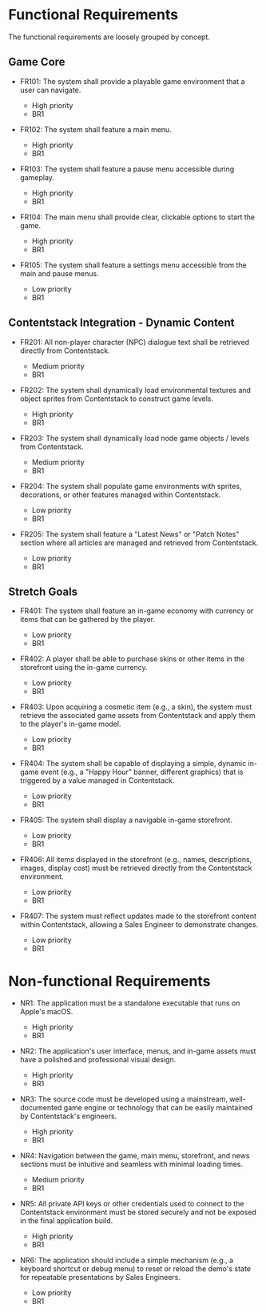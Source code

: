 # Functional Requirements

The functional requirements are loosely grouped by concept.

## Game Core

- FR101: The system shall provide a playable game environment that a user can navigate.
  - High priority
  - BR1

- FR102: The system shall feature a main menu.
  - High priority
  - BR1

- FR103: The system shall feature a pause menu accessible during gameplay.
  - High priority
  - BR1
  
- FR104: The main menu shall provide clear, clickable options to start the game.
  - High priority
  - BR1

- FR105: The system shall feature a settings menu accessible from the main and pause menus.
  - Low priority
  - BR1

## Contentstack Integration - Dynamic Content

- FR201: All non-player character (NPC) dialogue text shall be retrieved directly from Contentstack.
  - Medium priority
  - BR1

- FR202: The system shall dynamically load environmental textures and object sprites from Contentstack to construct game levels.
  - High priority
  - BR1

- FR203: The system shall dynamically load node game objects / levels from Contentstack.
  - Medium priority
  - BR1

- FR204: The system shall populate game environments with sprites, decorations, or other features managed within Contentstack.
  - Low priority
  - BR1

- FR205: The system shall feature a "Latest News" or "Patch Notes" section where all articles are managed and retrieved from Contentstack.
  - Low priority
  - BR1

## Stretch Goals

- FR401: The system shall feature an in-game economy with currency or items that can be gathered by the player.
  - Low priority
  - BR1

- FR402: A player shall be able to purchase skins or other items in the storefront using the in-game currency.
  - Low priority
  - BR1

- FR403: Upon acquiring a cosmetic item (e.g., a skin), the system must retrieve the associated game assets from Contentstack and apply them to the player's in-game model.
  - Low priority
  - BR1
  
- FR404: The system shall be capable of displaying a simple, dynamic in-game event (e.g., a "Happy Hour" banner, different graphics) that is triggered by a value managed in Contentstack.
  - Low priority
  - BR1

- FR405: The system shall display a navigable in-game storefront.
  - Low priority
  - BR1

- FR406: All items displayed in the storefront (e.g., names, descriptions, images, display cost) must be retrieved directly from the Contentstack environment.
  - Low priority
  - BR1

- FR407: The system must reflect updates made to the storefront content within Contentstack, allowing a Sales Engineer to demonstrate changes.
  - Low priority
  - BR1

# Non-functional Requirements

- NR1: The application must be a standalone executable that runs on Apple's macOS.
  - High priority
  - BR1

- NR2: The application's user interface, menus, and in-game assets must have a polished and professional visual design.
  - High priority
  - BR1

- NR3: The source code must be developed using a mainstream, well-documented game engine or technology that can be easily maintained by Contentstack's engineers.
  - High priority
  - BR1

- NR4: Navigation between the game, main menu, storefront, and news sections must be intuitive and seamless with minimal loading times.
  - Medium priority
  - BR1

- NR5: All private API keys or other credentials used to connect to the Contentstack environment must be stored securely and not be exposed in the final application build.
  - High priority
  - BR1

- NR6: The application should include a simple mechanism (e.g., a keyboard shortcut or debug menu) to reset or reload the demo's state for repeatable presentations by Sales Engineers.
  - Low priority
  - BR1
